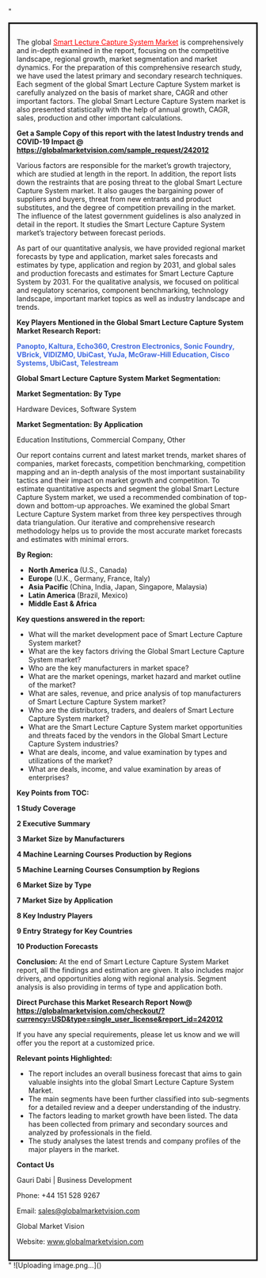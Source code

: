 "<div style='border: 3px solid black; padding: 1em;'>

The global <a style='color: #ff0000;' href='https://globalmarketvision.com/reports/global-smart-lecture-capture-system-market/242012'>Smart Lecture Capture System Market</a> is comprehensively and in-depth examined in the report, focusing on the competitive landscape, regional growth, market segmentation and market dynamics. For the preparation of this comprehensive research study, we have used the latest primary and secondary research techniques. Each segment of the global Smart Lecture Capture System market is carefully analyzed on the basis of market share, CAGR and other important factors. The global Smart Lecture Capture System market is also presented statistically with the help of annual growth, CAGR, sales, production and other important calculations.

<strong>Get a Sample Copy of this report with the latest Industry trends and COVID-19 Impact @</strong><strong> <a style='color: #ff0000;' href='https://globalmarketvision.com/sample_request/242012?utm_source=linkedinPulse&utm_medium=Dhiraj&utm_campaign=Dhiraj'><strong>https://globalmarketvision.com/sample_request/242012 </strong></a></strong>

Various factors are responsible for the market’s growth trajectory, which are studied at length in the report. In addition, the report lists down the restraints that are posing threat to the global Smart Lecture Capture System market. It also gauges the bargaining power of suppliers and buyers, threat from new entrants and product substitutes, and the degree of competition prevailing in the market. The influence of the latest government guidelines is also analyzed in detail in the report. It studies the Smart Lecture Capture System market’s trajectory between forecast periods.

As part of our quantitative analysis, we have provided regional market forecasts by type and application, market sales forecasts and estimates by type, application and region by 2031, and global sales and production forecasts and estimates for Smart Lecture Capture System by 2031. For the qualitative analysis, we focused on political and regulatory scenarios, component benchmarking, technology landscape, important market topics as well as industry landscape and trends.

<strong>Key Players Mentioned in the Global Smart Lecture Capture System Market Research Report:</strong>

<strong style='color: #4169e1;'>Panopto, Kaltura, Echo360, Crestron Electronics, Sonic Foundry, VBrick, VIDIZMO, UbiCast, YuJa, McGraw-Hill Education, Cisco Systems, UbiCast, Telestream</strong>

<strong>Global Smart Lecture Capture System Market Segmentation:</strong>

<strong>Market Segmentation: By Type</strong>

Hardware Devices, Software System

<strong>Market Segmentation: By Application</strong>

Education Institutions, Commercial Company, Other

Our report contains current and latest market trends, market shares of companies, market forecasts, competition benchmarking, competition mapping and an in-depth analysis of the most important sustainability tactics and their impact on market growth and competition. To estimate quantitative aspects and segment the global Smart Lecture Capture System market, we used a recommended combination of top-down and bottom-up approaches. We examined the global Smart Lecture Capture System market from three key perspectives through data triangulation. Our iterative and comprehensive research methodology helps us to provide the most accurate market forecasts and estimates with minimal errors.

<strong>By Region:</strong>
<ul>
  <li><strong> North America </strong>(U.S., Canada)</li>
  <li><strong> Europe </strong>(U.K., Germany, France, Italy)</li>
  <li><strong> Asia Pacific </strong>(China, India, Japan, Singapore, Malaysia)</li>
  <li><strong> Latin America </strong>(Brazil, Mexico)</li>
  <li><strong> Middle East &amp; Africa</strong></li>
</ul>
<strong>Key questions answered in the report:</strong>
<ul>
  <li>What will the market development pace of Smart Lecture Capture System market?</li>
  <li>What are the key factors driving the Global Smart Lecture Capture System market?</li>
  <li>Who are the key manufacturers in market space?</li>
  <li>What are the market openings, market hazard and market outline of the market?</li>
  <li>What are sales, revenue, and price analysis of top manufacturers of Smart Lecture Capture System market?</li>
  <li>Who are the distributors, traders, and dealers of Smart Lecture Capture System market?</li>
  <li>What are the Smart Lecture Capture System market opportunities and threats faced by the vendors in the Global Smart Lecture Capture System industries?</li>
  <li>What are deals, income, and value examination by types and utilizations of the market?</li>
  <li>What are deals, income, and value examination by areas of enterprises?</li>
</ul>
<strong>Key Points from TOC:</strong>

<strong>1 Study Coverage</strong>

<strong>2 Executive Summary</strong>

<strong>3 Market Size by Manufacturers</strong>

<strong>4 Machine Learning Courses Production by Regions</strong>

<strong>5 Machine Learning Courses Consumption by Regions</strong>

<strong>6 Market Size by Type</strong>

<strong>7 Market Size by Application</strong>

<strong>8 Key Industry Players</strong>

<strong>9 Entry Strategy for Key Countries</strong>

<strong>10 Production Forecasts</strong>

<strong>Conclusion:</strong> At the end of Smart Lecture Capture System Market report, all the findings and estimation are given. It also includes major drivers, and opportunities along with regional analysis. Segment analysis is also providing in terms of type and application both.

<strong>Direct Purchase this Market Research Report Now</strong><strong>@</strong><strong> <strong><a style='color: #ff0000;' href='https://globalmarketvision.com/checkout/?currency=USD&type=single_user_license&report_id=242012?utm_source=linkedinPulse&utm_medium=Dhiraj&utm_campaign=Dhiraj'>https://globalmarketvision.com/checkout/?currency=USD&type=single_user_license&report_id=242012</a></strong></strong>

If you have any special requirements, please let us know and we will offer you the report at a customized price.

<strong>Relevant points Highlighted:</strong>
<ul>
  <li>The report includes an overall business forecast that aims to gain valuable insights into the global Smart Lecture Capture System Market.</li>
  <li>The main segments have been further classified into sub-segments for a detailed review and a deeper understanding of the industry.</li>
  <li>The factors leading to market growth have been listed. The data has been collected from primary and secondary sources and analyzed by professionals in the field.</li>
  <li>The study analyses the latest trends and company profiles of the major players in the market.</li>
</ul>
<strong>Contact Us</strong>

Gauri Dabi | Business Development

Phone: +44 151 528 9267

Email: <a href='mailto:sales@globalmarketvision.com'>sales@globalmarketvision.com</a>

Global Market Vision

Website: <a href='http://www.globalmarketvision.com/'>www.globalmarketvision.com</a>

</div>"
![Uploading image.png…]()
